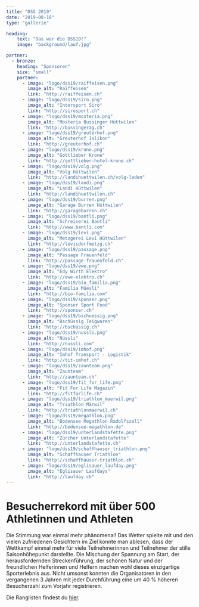 ```yaml
---
title: "DSS 2019"
date: "2019-08-18"
type: "gallerie"

heading:
    text: "Das war die DSS19!"
    image: "background/lauf.jpg"

partner:
  - bronze:
    heading: "Sponsoren"
    size: "small"
    partner:
      - image: "logo/dss19/raiffeisen.png"
        image_alt: "Raiffeisen"
        link: "http://raiffeisen.ch"
      - image: "logo/dss19/siro.png"
        image_alt: "Intersport Siro"
        link: "http://sirosport.ch"
      - image: "logo/dss19/mosteria.png"
        image_alt: "Mosteria Bussinger Hüttwilen"
        link: "http://bussingerag.ch"
      - image: "logo/dss19/greuterhof.png"
        image_alt: "Greuterhof Islikon"
        link: "http://greuterhof.ch"
      - image: "logo/dss19/krone.png"
        image_alt: "Gottlieber Krone"
        link: "http://gottlieber-hotel-krone.ch"
      - image: "logo/dss19/volg.png"
        image_alt: "Volg Hüttwilen"
        link: "http://landihuettwilen.ch/volg-laden"
      - image: "logo/dss19/landi.png"
        image_alt: "Landi Hüttwilen"
        link: "http://landihuettwilen.ch"
      - image: "logo/dss19/burren.png"
        image_alt: "Garage Burren Hüttwilen"
        link: "http://garageburren.ch"
      - image: "logo/dss19/bantli.png"
        image_alt: "Schreinerei Bantli"
        link: "http://www.bantli.com"
      - image: "logo/dss19/levi.png"
        image_alt: "Metzgerei Levi Hüttwilen"
        link: "http://levisdorfmetzg.ch"
      - image: "logo/dss19/passage.png"
        image_alt: "Passage Frauenfeld"
        link: "http://passage-frauenfeld.ch"
      - image: "logo/dss19/ewe.png"
        image_alt: "Edy Wirth Elektro"
        link: "http://ewe-elektro.ch"
      - image: "logo/dss19/bio_familia.png"
        image_alt: "Familia Müesli"
        link: "http://bio-familia.com"
      - image: "logo/dss19/sponser.png"
        image_alt: "Sponser Sport Food"
        link: "http://sponser.ch"
      - image: "logo/dss19/bschuessig.png"
        image_alt: "Bschüssig Teigwaren"
        link: "http://bschüssig.ch"
      - image: "logo/dss19/nussli.png"
        image_alt: "Nüssli"
        link: "http://nussli.com"
      - image: "logo/dss19/imhof.png"
        image_alt: "Imhof Transport - Logistik"
        link: "http://tit-imhof.ch"
      - image: "logo/dss19/zaunteam.png"
        image_alt: "Zaunteam"
        link: "http://zaunteam.ch"
      - image: "logo/dss19/fit_for_life.png"
        image_alt: "Fit For Life Magazin"
        link: "http://fitforlife.ch"
      - image: "logo/dss19/triathlon_maerwil.png"
        image_alt: "Triathlon Märwil"
        link: "http://triathlonmaerwil.ch"
      - image: "logo/dss19/megathlon.png"
        image_alt: "Bodensee Megathlon Radolfszell"
        link: "http://bodensee-megathlon.de"
      - image: "logo/dss19/unterlandstafette.png"
        image_alt: "Zürcher Unterlandstafette"
        link: "http://unterlandstafette.ch"
      - image: "logo/dss19/schaffhauser_triathlon.png"
        image_alt: "Schaffhauser Triathlon"
        link: "http://schaffhauser-triathlon.ch"
      - image: "logo/dss19/eglisauer_laufday.png"
        image_alt: "Eglisauer Laufdays"
        link: "http://laufday.ch"
---
```


# Besucherrekord mit über 500 Athletinnen und Athleten

Die Stimmung war einmal mehr phänomenal! Das Wetter spielte mit und den vielen zufriedenen Gesichtern im Ziel konnte man ablesen, dass der Wettkampf einmal mehr für viele Teilnehmerinnen und Teilnehmer der stille Saisonhöhepunkt darstellte. Die Mischung der Spannung am Start, der herausfordernden Streckenführung, der schönen Natur und der freundlichen Helferinnen und Helfern machen wohl dieses einzigartige Sporterlebnis aus. Nicht umsonst konnten die Organisatoren in den vergangenen 3 Jahren mit jeder Durchführung eine um 40 % höheren Besucherzahl zum Vorjahr registrieren.

Die Ranglisten findest du <a href="https://services.datasport.com/2019/tri/dreiseenstafette/" target="_blank">hier</a>.
